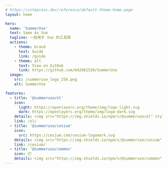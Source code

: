 ```yaml
---
# https://vitepress.dev/reference/default-theme-home-page
layout: home

hero:
  name: 'SummerUse'
  text: Same As Vue
  tagline: 一些用于 Vue 的工具库
  actions:
    - theme: brand
      text: Guide
      link: /guide
    - theme: alt
      text: View on GitHub
      link: https://github.com/642661520/SummerUse
  image:
    src: /summeruse_logo_256.png
    alt: SummerUse

features:
  - title: '@summeruse/ol'
    icon:
      light: https://openlayers.org/theme/img/logo-light.svg
      dark: https://openlayers.org/theme/img/logo-dark.svg
    details: <img src="https://img.shields.io/npm/v/@summeruse/ol" style="display:inline-block;vertical-align:middle;margin-right:10px"></img>用于 OpenLayers 的工具库
    link: /ol/
  - title: '@summeruse/cesium'
    icon:
      src: https://cesium.com/cesium-logomark.svg
    details: <img src="https://img.shields.io/npm/v/@summeruse/cesium" style="display:inline-block;vertical-align:middle;margin-right:10px"></img>用于 Cesium 的工具库
    link: /cesium/
  - title: '@summeruse/common'
    icon: 📦
    details: <img src="https://img.shields.io/npm/v/@summeruse/common" style="display:inline-block;vertical-align:middle;margin-right:10px"></img>一些通用的工具库
---
```

